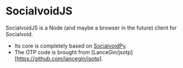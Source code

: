 # SocialvoidJS

SocialvoidJS is a Node (and maybe a browser in the future) client for Socialvoid.

- Its core is completely based on [SocialvoidPy](https://github.com).
- The OTP code is brought from [LanceGin/jsotp][https://github.com/lancegin/jsotp].
